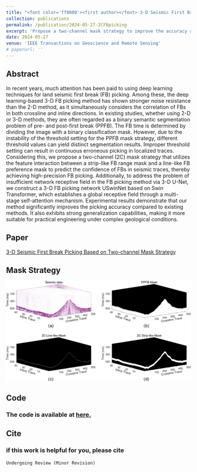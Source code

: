 ```yaml
---
title: "<font color='ff0000'><first author></font> 3-D Seismic First Break Picking Based on Two-channel Mask Strategy"
collection: publications
permalink: /publication/2024-05-27-2CFBpicking
excerpt: 'Propose a two-channel mask strategy to improve the accuracy and generalization of first break picking'
date: 2024-05-27
venue: 'IEEE Transactions on Geoscience and Remote Sensing'
# paperurl: ''
---
```


## Abstract

In recent years, much attention has been paid to using deep learning techniques for land seismic first break (FB) picking. Among these, the deep learning-based 3-D FB picking method has shown stronger noise resistance than the 2-D method, as it simultaneously considers the correlation of FBs in both crossline and inline directions. In existing studies, whether using 2-D or 3-D methods, they are often regarded as a binary semantic segmentation problem of pre- and post-first break (PPFB). The FB time is determined by dividing the image with a binary classification mask. However, due to the instability of the threshold setting for the PPFB mask strategy, different threshold values can yield distinct segmentation results. Improper threshold setting can result in continuous erroneous picking in localized traces. Considering this, we propose a two-channel (2C) mask strategy that utilizes the feature interaction between a strip-like FB range mask and a line-like FB preference mask to predict the confidence of FBs in seismic traces, thereby achieving high-precision FB picking. Additionally, to address the problem of insufficient network receptive field in the FB picking method via 3-D U-Net, we construct a 3-D FB picking network USwinNet based on Swin Transformer, which establishes a global receptive field through a multi-stage self-attention mechanism. Experimental results demonstrate that our method significantly improves the picking accuracy compared to existing methods. It also exhibits strong generalization capabilities, making it more suitable for practical engineering under complex geological conditions.

## Paper

[3-D Seismic First Break Picking Based on Two-channel Mask Strategy]( )

## Mask Strategy
![Mask Strategy](../images/FB/2CFB.png)


## Code

### The code is available at [here.](https://github.com/jiangpeifan/2C-SeismicFBpicking)

## Cite


### if this work is helpful for you, please cite

```
Undergoing Review (Minor Revision)

````

